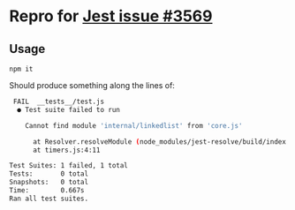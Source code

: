 # Repro for [Jest issue #3569](https://github.com/facebook/jest/issues/3569)

## Usage

`npm it`

Should produce something along the lines of:

```sh
 FAIL  __tests__/test.js
  ● Test suite failed to run

    Cannot find module 'internal/linkedlist' from 'core.js'

      at Resolver.resolveModule (node_modules/jest-resolve/build/index.js:179:17)
      at timers.js:4:11

Test Suites: 1 failed, 1 total
Tests:       0 total
Snapshots:   0 total
Time:        0.667s
Ran all test suites.
```
